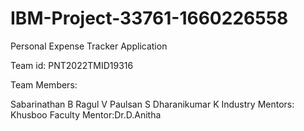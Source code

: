 # IBM-Project-33761-1660226558
Personal Expense Tracker Application

Team id: PNT2022TMID19316

Team Members:

Sabarinathan B
Ragul V
Paulsan S
Dharanikumar K
Industry Mentors: Khusboo
Faculty Mentor:Dr.D.Anitha
